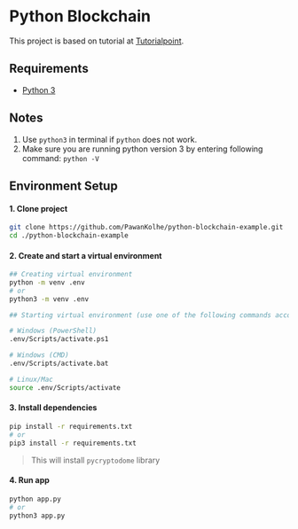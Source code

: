 # Python Blockchain
This project is based on tutorial at [Tutorialpoint](https://www.tutorialspoint.com/python_blockchain/python_blockchain_developing_client.htm).

## Requirements
- [Python 3](https://www.python.org/downloads/)

## Notes
1. Use `python3` in terminal if `python` does not work.  
2. Make sure you are running python version 3 by entering following command: `python -V`  

## Environment Setup
#### 1. Clone project
```bash
git clone https://github.com/PawanKolhe/python-blockchain-example.git
cd ./python-blockchain-example
```

#### 2. Create and start a virtual environment
```bash
## Creating virtual environment
python -m venv .env
# or
python3 -m venv .env

## Starting virtual environment (use one of the following commands according to OS)

# Windows (PowerShell)
.env/Scripts/activate.ps1

# Windows (CMD)
.env/Scripts/activate.bat

# Linux/Mac
source .env/Scripts/activate
```

#### 3. Install dependencies
```bash
pip install -r requirements.txt
# or
pip3 install -r requirements.txt
```
> This will install `pycryptodome` library

#### 4. Run app
```bash
python app.py
# or
python3 app.py
```
